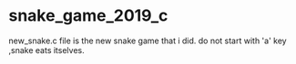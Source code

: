 # snake_game_2019_c


new_snake.c file is the new snake game that i did.
do not start with 'a' key ,snake eats itselves.


